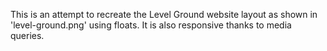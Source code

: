 This is an attempt to recreate the Level Ground website layout as shown in 'level-ground.png' using floats. It is also responsive thanks to media queries.